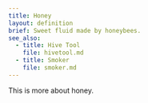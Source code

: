 ```yaml
---
title: Honey
layout: definition
brief: Sweet fluid made by honeybees.
see_also: 
  - title: Hive Tool
    file: hivetool.md
  - title: Smoker
    file: smoker.md  
---
```

This is more about honey.
